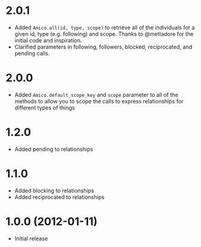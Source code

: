 # 2.0.1

* Added `Amico.all(id, type, scope)` to retrieve all of the individuals for a given id, type (e.g. following) and scope. Thanks to @mettadore for the initial code and inspiration.
* Clarified parameters in following, followers, blocked, reciprocated, and pending calls.

# 2.0.0

* Added `Amico.default_scope_key` and `scope` parameter to all of the methods to allow you to scope the calls to express relationships for different types of things

# 1.2.0

* Added pending to relationships

# 1.1.0

* Added blocking to relationships
* Added reciprocated to relationships

# 1.0.0 (2012-01-11)

* Initial release